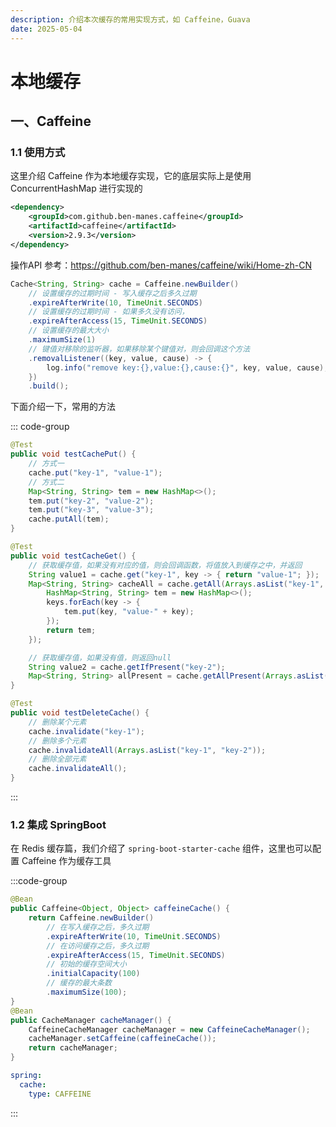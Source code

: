 ```yaml
---
description: 介绍本次缓存的常用实现方式，如 Caffeine，Guava
date: 2025-05-04
---
```


# 本地缓存

## 一、Caffeine

### 1.1 使用方式

这里介绍 Caffeine 作为本地缓存实现，它的底层实际上是使用 ConcurrentHashMap 进行实现的

```xml
<dependency>
    <groupId>com.github.ben-manes.caffeine</groupId>
    <artifactId>caffeine</artifactId>
    <version>2.9.3</version>
</dependency>
```

操作API 参考：https://github.com/ben-manes/caffeine/wiki/Home-zh-CN

```java
Cache<String, String> cache = Caffeine.newBuilder()
    // 设置缓存的过期时间 - 写入缓存之后多久过期
    .expireAfterWrite(10, TimeUnit.SECONDS)
    // 设置缓存的过期时间 - 如果多久没有访问，
    .expireAfterAccess(15, TimeUnit.SECONDS)
    // 设置缓存的最大大小
    .maximumSize(1)
    // 键值对移除的监听器，如果移除某个键值对，则会回调这个方法
    .removalListener((key, value, cause) -> {
        log.info("remove key:{},value:{},cause:{}", key, value, cause);
    })
    .build();
```

下面介绍一下，常用的方法

::: code-group

```java [添加元素]
@Test
public void testCachePut() {
    // 方式一
    cache.put("key-1", "value-1");
    // 方式二
    Map<String, String> tem = new HashMap<>();
    tem.put("key-2", "value-2");
    tem.put("key-3", "value-3");
    cache.putAll(tem);
}
```

```java [获取元素]
@Test
public void testCacheGet() {
    // 获取缓存值，如果没有对应的值，则会回调函数，将值放入到缓存之中，并返回
    String value1 = cache.get("key-1", key -> { return "value-1"; });
    Map<String, String> cacheAll = cache.getAll(Arrays.asList("key-1", "key-2"), keys -> {
        HashMap<String, String> tem = new HashMap<>();
        keys.forEach(key -> {
            tem.put(key, "value-" + key);
        });
        return tem;
    });

    // 获取缓存值，如果没有值，则返回null
    String value2 = cache.getIfPresent("key-2");
    Map<String, String> allPresent = cache.getAllPresent(Arrays.asList("key-1", "key-2"));
}
```

``` java [删除元素]
@Test
public void testDeleteCache() {
    // 删除某个元素
    cache.invalidate("key-1");
    // 删除多个元素
    cache.invalidateAll(Arrays.asList("key-1", "key-2"));
    // 删除全部元素
    cache.invalidateAll();
}
```

:::

### 1.2 集成 SpringBoot

在 Redis 缓存篇，我们介绍了 `spring-boot-starter-cache` 组件，这里也可以配置 Caffeine 作为缓存工具

:::code-group

```java [配置类]
@Bean
public Caffeine<Object, Object> caffeineCache() {
    return Caffeine.newBuilder()
        // 在写入缓存之后，多久过期
        .expireAfterWrite(10, TimeUnit.SECONDS)
        // 在访问缓存之后，多久过期
        .expireAfterAccess(15, TimeUnit.SECONDS)
        // 初始的缓存空间大小
        .initialCapacity(100)
        // 缓存的最大条数
        .maximumSize(100);
}
@Bean
public CacheManager cacheManager() {
    CaffeineCacheManager cacheManager = new CaffeineCacheManager();
    cacheManager.setCaffeine(caffeineCache());
    return cacheManager;
}
```

```yml [配置文件]
spring:
  cache:
    type: CAFFEINE
```

:::

